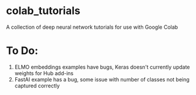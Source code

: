 # colab_tutorials
A collection of deep neural network  tutorials for use with Google Colab

# To Do:
1. ELMO embeddings examples have bugs, Keras doesn't currently update weights for Hub add-ins
2. FastAI example has a bug, some issue with number of classes not being captured correctly
